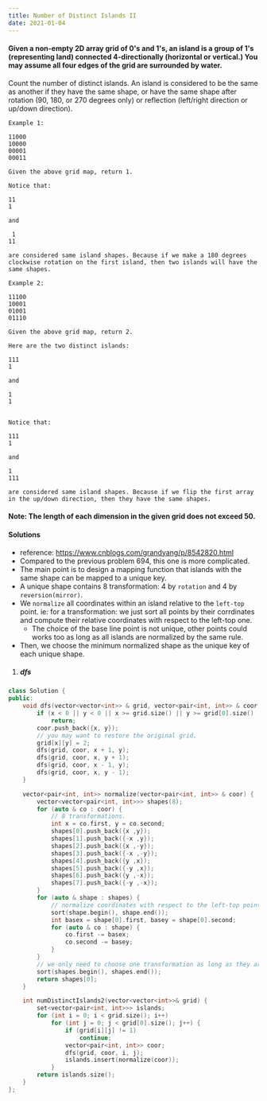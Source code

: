 ```yaml
---
title: Number of Distinct Islands II
date: 2021-01-04
---
```

#### Given a non-empty 2D array grid of 0's and 1's, an island is a group of 1's (representing land) connected 4-directionally (horizontal or vertical.) You may assume all four edges of the grid are surrounded by water.

Count the number of distinct islands. An island is considered to be the same as another if they have the same shape, or have the same shape after rotation (90, 180, or 270 degrees only) or reflection (left/right direction or up/down direction).

```
Example 1:

11000
10000
00001
00011

Given the above grid map, return 1.

Notice that:

11
1

and

 1
11

are considered same island shapes. Because if we make a 180 degrees clockwise rotation on the first island, then two islands will have the same shapes.

Example 2:

11100
10001
01001
01110

Given the above grid map, return 2.

Here are the two distinct islands:

111
1

and

1
1


Notice that:

111
1

and

1
111

are considered same island shapes. Because if we flip the first array in the up/down direction, then they have the same shapes.
```

#### Note: The length of each dimension in the given grid does not exceed 50. 


#### Solutions

- reference: https://www.cnblogs.com/grandyang/p/8542820.html
- Compared to the previous problem 694, this one is more complicated.
- The main point is to design a mapping function that islands with the same shape can be mapped to a unique key.
- A unique shape contains 8 transformation: 4 by `rotation` and 4 by `reversion(mirror)`.
- We `normalize` all coordinates within an island relative to the `left-top` point. ie: for a transformation: we just sort all points by their corrdinates and compute their relative coordinates with respect to the left-top one.
    - The choice of the base line point is not unique, other points could works too as long as all islands are normalized by the same rule.
- Then, we choose the minimum normalized shape as the unique key of each unique shape.


1. ##### dfs

```cpp
class Solution {
public:
    void dfs(vector<vector<int>> & grid, vector<pair<int, int>> & coor, int x, int y) {
        if (x < 0 || y < 0 || x >= grid.size() || y >= grid[0].size() || grid[x][y] != 1)
            return;
        coor.push_back({x, y});
        // you may want to restore the original grid.
        grid[x][y] = 2;
        dfs(grid, coor, x + 1, y);
        dfs(grid, coor, x, y + 1);
        dfs(grid, coor, x - 1, y);
        dfs(grid, coor, x, y - 1);
    }

    vector<pair<int, int>> normalize(vector<pair<int, int>> & coor) {
        vector<vector<pair<int, int>>> shapes(8);
        for (auto & co : coor) {
            // 8 transformations.
            int x = co.first, y = co.second;
            shapes[0].push_back({x ,y});
            shapes[1].push_back({-x ,y});
            shapes[2].push_back({x ,-y});
            shapes[3].push_back({-x ,-y});
            shapes[4].push_back({y ,x});
            shapes[5].push_back({-y ,x});
            shapes[6].push_back({y ,-x});
            shapes[7].push_back({-y ,-x});
        }
        for (auto & shape : shapes) {
            // normalize coordinates with respect to the left-top point.
            sort(shape.begin(), shape.end());
            int basex = shape[0].first, basey = shape[0].second;
            for (auto & co : shape) {
                co.first -= basex;
                co.second -= basey;
            }
        }
        // we only need to choose one transformation as long as they are choosed by the same rule.
        sort(shapes.begin(), shapes.end());
        return shapes[0];
    }

    int numDistinctIslands2(vector<vector<int>>& grid) {
        set<vector<pair<int, int>>> islands;
        for (int i = 0; i < grid.size(); i++)
            for (int j = 0; j < grid[0].size(); j++) {
                if (grid[i][j] != 1)
                    continue;
                vector<pair<int, int>> coor;
                dfs(grid, coor, i, j);
                islands.insert(normalize(coor));
            }
        return islands.size();
    }
};
```